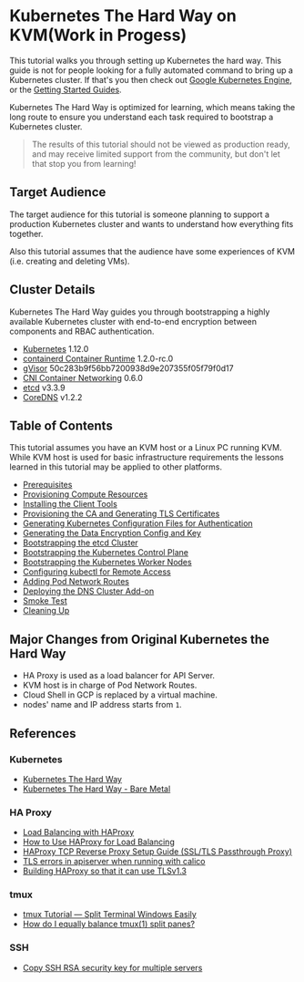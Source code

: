 # Kubernetes The Hard Way on KVM(Work in Progess)

This tutorial walks you through setting up Kubernetes the hard way. This guide is not for people looking for a fully automated command to bring up a Kubernetes cluster. If that's you then check out [Google Kubernetes Engine](https://cloud.google.com/kubernetes-engine), or the [Getting Started Guides](http://kubernetes.io/docs/getting-started-guides/).

Kubernetes The Hard Way is optimized for learning, which means taking the long route to ensure you understand each task required to bootstrap a Kubernetes cluster.

> The results of this tutorial should not be viewed as production ready, and may receive limited support from the community, but don't let that stop you from learning!

## Target Audience

The target audience for this tutorial is someone planning to support a production Kubernetes cluster and wants to understand how everything fits together.

Also this tutorial assumes that the audience have some experiences of KVM (i.e. creating and deleting VMs).


## Cluster Details

Kubernetes The Hard Way guides you through bootstrapping a highly available Kubernetes cluster with end-to-end encryption between components and RBAC authentication.

* [Kubernetes](https://github.com/kubernetes/kubernetes) 1.12.0
* [containerd Container Runtime](https://github.com/containerd/containerd) 1.2.0-rc.0
* [gVisor](https://github.com/google/gvisor) 50c283b9f56bb7200938d9e207355f05f79f0d17
* [CNI Container Networking](https://github.com/containernetworking/cni) 0.6.0
* [etcd](https://github.com/coreos/etcd) v3.3.9
* [CoreDNS](https://github.com/coredns/coredns) v1.2.2


## Table of Contents

This tutorial assumes you have an KVM host or a Linux PC running KVM. While KVM host is used for basic infrastructure requirements the lessons learned in this tutorial may be applied to other platforms.

* [Prerequisites](docs/01-prerequisites.md)
* [Provisioning Compute Resources](docs/02-compute-resources.md)
* [Installing the Client Tools](docs/03-client-tools.md)
* [Provisioning the CA and Generating TLS Certificates](docs/04-certificate-authority.md)
* [Generating Kubernetes Configuration Files for Authentication](docs/05-kubernetes-configuration-files.md)
* [Generating the Data Encryption Config and Key](docs/06-data-encryption-keys.md)
* [Bootstrapping the etcd Cluster](docs/07-bootstrapping-etcd.md)
* [Bootstrapping the Kubernetes Control Plane](docs/08-bootstrapping-kubernetes-controllers.md)
* [Bootstrapping the Kubernetes Worker Nodes](docs/09-bootstrapping-kubernetes-workers.md)
* [Configuring kubectl for Remote Access](docs/10-configuring-kubectl.md)
* [Adding Pod Network Routes](docs/11-pod-network-routes.md)
* [Deploying the DNS Cluster Add-on](docs/12-dns-addon.md)
* [Smoke Test](docs/13-smoke-test.md)
* [Cleaning Up](docs/14-cleanup.md)


## Major Changes from Original Kubernetes the Hard Way

* HA Proxy is used as a load balancer for API Server.
* KVM host is in charge of Pod Network Routes.
* Cloud Shell in GCP is replaced by a virtual machine.
* nodes' name and IP address starts from `1`.


## References

### Kubernetes

* [Kubernetes The Hard Way](https://github.com/kelseyhightower/kubernetes-the-hard-way)
* [Kubernetes The Hard Way - Bare Metal](https://github.com/Praqma/LearnKubernetes/blob/master/kamran/Kubernetes-The-Hard-Way-on-BareMetal.md)


### HA Proxy

* [Load Balancing with HAProxy](https://serversforhackers.com/c/load-balancing-with-haproxy)
* [How to Use HAProxy for Load Balancing](https://www.linode.com/docs/uptime/loadbalancing/how-to-use-haproxy-for-load-balancing/)
* [HAProxy TCP Reverse Proxy Setup Guide (SSL/TLS Passthrough Proxy)](https://www.ssltrust.com.au/help/setup-guides/haproxy-reverse-proxy-setup-guide)
* [TLS errors in apiserver when running with calico](https://github.com/kubernetes-incubator/bootkube/issues/960)
* [Building HAProxy so that it can use TLSv1.3](https://dnsprivacy.org/wiki/display/DP/Building+HAProxy+so+that+it+can+use+TLSv1.3)


### tmux

* [tmux Tutorial — Split Terminal Windows Easily](https://lukaszwrobel.pl/blog/tmux-tutorial-split-terminal-windows-easily/)
* [How do I equally balance tmux(1) split panes?](https://unix.stackexchange.com/questions/32986/how-do-i-equally-balance-tmux1-split-panes)


### SSH

* [Copy SSH RSA security key for multiple servers](http://www.technokain.org/copy-ssh-rsa-security-key-multiple-servers/)
